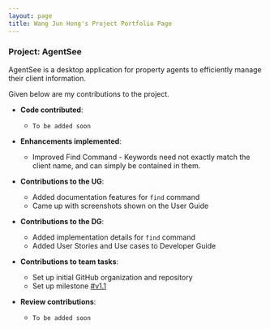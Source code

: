 ```yaml
---
layout: page
title: Wang Jun Hong's Project Portfolio Page
---
```


### Project: AgentSee

AgentSee is a desktop application for property agents to efficiently manage their client information.

Given below are my contributions to the project.

* **Code contributed**:
    * `To be added soon`

* **Enhancements implemented**:
  * Improved Find Command - Keywords need not exactly match the client name, and can simply be contained in them.

* **Contributions to the UG**:
  * Added documentation features for `find` command
  * Came up with screenshots shown on the User Guide

* **Contributions to the DG**:
    * Added implementation details for `find` command
    * Added User Stories and Use cases to Developer Guide

* **Contributions to team tasks**:
    * Set up initial GitHub organization and repository
    * Set up milestone [#v1.1]()

* **Review contributions**:
  * `To be added soon`
